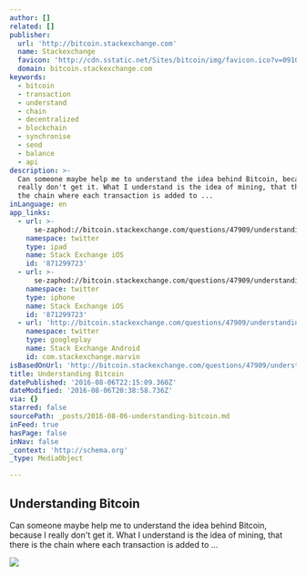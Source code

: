 ```yaml
---
author: []
related: []
publisher:
  url: 'http://bitcoin.stackexchange.com'
  name: Stackexchange
  favicon: 'http://cdn.sstatic.net/Sites/bitcoin/img/favicon.ico?v=0910168c5c65'
  domain: bitcoin.stackexchange.com
keywords:
  - bitcoin
  - transaction
  - understand
  - chain
  - decentralized
  - blockchain
  - synchronise
  - send
  - balance
  - api
description: >-
  Can someone maybe help me to understand the idea behind Bitcoin, because I
  really don't get it. What I understand is the idea of mining, that there is
  the chain where each transaction is added to ...
inLanguage: en
app_links:
  - url: >-
      se-zaphod://bitcoin.stackexchange.com/questions/47909/understanding-bitcoin
    namespace: twitter
    type: ipad
    name: Stack Exchange iOS
    id: '871299723'
  - url: >-
      se-zaphod://bitcoin.stackexchange.com/questions/47909/understanding-bitcoin
    namespace: twitter
    type: iphone
    name: Stack Exchange iOS
    id: '871299723'
  - url: 'http://bitcoin.stackexchange.com/questions/47909/understanding-bitcoin'
    namespace: twitter
    type: googleplay
    name: Stack Exchange Android
    id: com.stackexchange.marvin
isBasedOnUrl: 'http://bitcoin.stackexchange.com/questions/47909/understanding-bitcoin'
title: Understanding Bitcoin
datePublished: '2016-08-06T22:15:09.360Z'
dateModified: '2016-08-06T20:38:58.736Z'
via: {}
starred: false
sourcePath: _posts/2016-08-06-understanding-bitcoin.md
inFeed: true
hasPage: false
inNav: false
_context: 'http://schema.org'
_type: MediaObject

---
```

<article style=""><h1>Understanding Bitcoin</h1><p>Can someone maybe help me to understand the idea behind Bitcoin, because I really don't get it. What I understand is the idea of mining, that there is the chain where each transaction is added to ...</p><img src="http://cdn.sstatic.net/Sites/bitcoin/img/apple-touch-icon.png?v=a43e5a337e6b&amp;a" /></article>